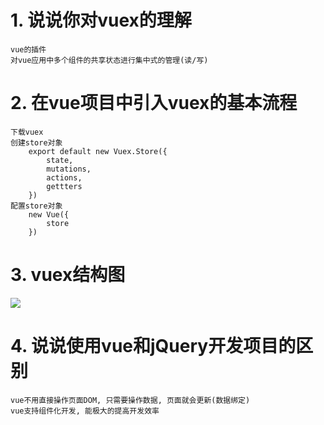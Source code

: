 # 1. 说说你对vuex的理解
	vue的插件
	对vue应用中多个组件的共享状态进行集中式的管理(读/写)

# 2. 在vue项目中引入vuex的基本流程
	下载vuex
	创建store对象
		export default new Vuex.Store({
			state,
			mutations,
			actions,
			gettters
		})
	配置store对象
		new Vue({
			store
		})

# 3. vuex结构图
![](https://i.imgur.com/mje1tyD.png)

# 4. 说说使用vue和jQuery开发项目的区别
	vue不用直接操作页面DOM, 只需要操作数据, 页面就会更新(数据绑定)
	vue支持组件化开发, 能极大的提高开发效率 
